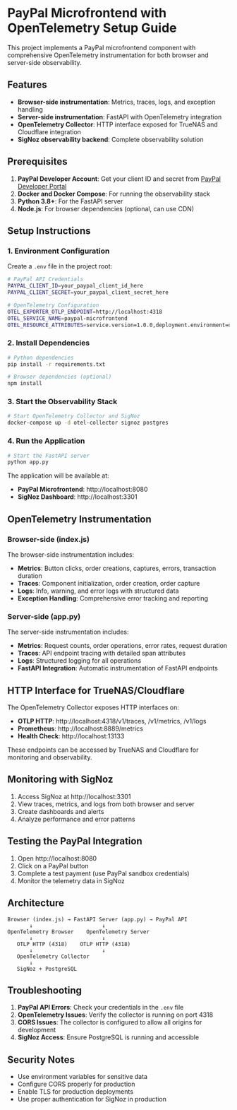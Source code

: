 # PayPal Microfrontend with OpenTelemetry Setup Guide

This project implements a PayPal microfrontend component with comprehensive OpenTelemetry instrumentation for both browser and server-side observability.

## Features

- **Browser-side instrumentation**: Metrics, traces, logs, and exception handling
- **Server-side instrumentation**: FastAPI with OpenTelemetry integration
- **OpenTelemetry Collector**: HTTP interface exposed for TrueNAS and Cloudflare integration
- **SigNoz observability backend**: Complete observability solution

## Prerequisites

1. **PayPal Developer Account**: Get your client ID and secret from [PayPal Developer Portal](https://developer.paypal.com/)
2. **Docker and Docker Compose**: For running the observability stack
3. **Python 3.8+**: For the FastAPI server
4. **Node.js**: For browser dependencies (optional, can use CDN)

## Setup Instructions

### 1. Environment Configuration

Create a `.env` file in the project root:

```bash
# PayPal API Credentials
PAYPAL_CLIENT_ID=your_paypal_client_id_here
PAYPAL_CLIENT_SECRET=your_paypal_client_secret_here

# OpenTelemetry Configuration
OTEL_EXPORTER_OTLP_ENDPOINT=http://localhost:4318
OTEL_SERVICE_NAME=paypal-microfrontend
OTEL_RESOURCE_ATTRIBUTES=service.version=1.0.0,deployment.environment=development
```

### 2. Install Dependencies

```bash
# Python dependencies
pip install -r requirements.txt

# Browser dependencies (optional)
npm install
```

### 3. Start the Observability Stack

```bash
# Start OpenTelemetry Collector and SigNoz
docker-compose up -d otel-collector signoz postgres
```

### 4. Run the Application

```bash
# Start the FastAPI server
python app.py
```

The application will be available at:
- **PayPal Microfrontend**: http://localhost:8080
- **SigNoz Dashboard**: http://localhost:3301

## OpenTelemetry Instrumentation

### Browser-side (index.js)

The browser-side instrumentation includes:

- **Metrics**: Button clicks, order creations, captures, errors, transaction duration
- **Traces**: Component initialization, order creation, order capture
- **Logs**: Info, warning, and error logs with structured data
- **Exception Handling**: Comprehensive error tracking and reporting

### Server-side (app.py)

The server-side instrumentation includes:

- **Metrics**: Request counts, order operations, error rates, request duration
- **Traces**: API endpoint tracing with detailed span attributes
- **Logs**: Structured logging for all operations
- **FastAPI Integration**: Automatic instrumentation of FastAPI endpoints

## HTTP Interface for TrueNAS/Cloudflare

The OpenTelemetry Collector exposes HTTP interfaces on:

- **OTLP HTTP**: http://localhost:4318/v1/traces, /v1/metrics, /v1/logs
- **Prometheus**: http://localhost:8889/metrics
- **Health Check**: http://localhost:13133

These endpoints can be accessed by TrueNAS and Cloudflare for monitoring and observability.

## Monitoring with SigNoz

1. Access SigNoz at http://localhost:3301
2. View traces, metrics, and logs from both browser and server
3. Create dashboards and alerts
4. Analyze performance and error patterns

## Testing the PayPal Integration

1. Open http://localhost:8080
2. Click on a PayPal button
3. Complete a test payment (use PayPal sandbox credentials)
4. Monitor the telemetry data in SigNoz

## Architecture

```
Browser (index.js) → FastAPI Server (app.py) → PayPal API
       ↓                      ↓
OpenTelemetry Browser    OpenTelemetry Server
       ↓                      ↓
   OTLP HTTP (4318)    OTLP HTTP (4318)
       ↓                      ↓
   OpenTelemetry Collector
       ↓
   SigNoz + PostgreSQL
```

## Troubleshooting

1. **PayPal API Errors**: Check your credentials in the `.env` file
2. **OpenTelemetry Issues**: Verify the collector is running on port 4318
3. **CORS Issues**: The collector is configured to allow all origins for development
4. **SigNoz Access**: Ensure PostgreSQL is running and accessible

## Security Notes

- Use environment variables for sensitive data
- Configure CORS properly for production
- Enable TLS for production deployments
- Use proper authentication for SigNoz in production
